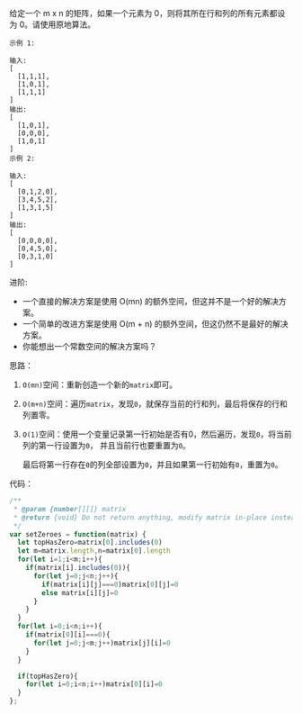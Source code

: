 给定一个 m x n 的矩阵，如果一个元素为 0，则将其所在行和列的所有元素都设为 0。请使用原地算法。

```
示例 1:

输入: 
[
  [1,1,1],
  [1,0,1],
  [1,1,1]
]
输出: 
[
  [1,0,1],
  [0,0,0],
  [1,0,1]
]
示例 2:

输入: 
[
  [0,1,2,0],
  [3,4,5,2],
  [1,3,1,5]
]
输出: 
[
  [0,0,0,0],
  [0,4,5,0],
  [0,3,1,0]
]
```

进阶:

* 一个直接的解决方案是使用  O(mn) 的额外空间，但这并不是一个好的解决方案。
* 一个简单的改进方案是使用 O(m + n) 的额外空间，但这仍然不是最好的解决方案。
* 你能想出一个常数空间的解决方案吗？

思路：

1. `O(mn)`空间：重新创造一个新的`matrix`即可。
2. `O(m+n)`空间：遍历`matrix`，发现`0`，就保存当前的行和列，最后将保存的行和列置零。
3. `O(1)`空间：使用一个变量记录第一行初始是否有0，然后遍历，发现`0`，将当前列的第一行设置为`0`，
    并且当前行也要重置为`0`。
    
    最后将第一行存在`0`的列全部设置为`0`，并且如果第一行初始有`0`，重置为`0`。
    
代码：

```js
/**
 * @param {number[][]} matrix
 * @return {void} Do not return anything, modify matrix in-place instead.
 */
var setZeroes = function(matrix) {
  let topHasZero=matrix[0].includes(0)
  let m=matrix.length,n=matrix[0].length
  for(let i=1;i<m;i++){
    if(matrix[i].includes(0)){
      for(let j=0;j<n;j++){
        if(matrix[i][j]===0)matrix[0][j]=0
        else matrix[i][j]=0
      }
    }
  }
  for(let i=0;i<n;i++){
    if(matrix[0][i]===0){
      for(let j=0;j<m;j++)matrix[j][i]=0
    }
  }

  if(topHasZero){
    for(let i=0;i<n;i++)matrix[0][i]=0
  }
};
```